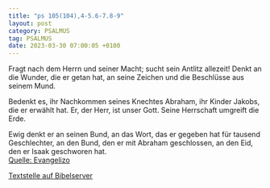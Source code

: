 ```yaml
---
title: "ps 105(104),4-5.6-7.8-9"
layout: post
category: PSALMUS
tag: PSALMUS
date: 2023-03-30 07:00:05 +0100
---
```

Fragt nach dem Herrn und seiner Macht;
sucht sein Antlitz allezeit!
Denkt an die Wunder, die er getan hat,
an seine Zeichen und die Beschlüsse aus seinem Mund.

Bedenkt es, ihr Nachkommen seines Knechtes Abraham,
ihr Kinder Jakobs, die er erwählt hat.
Er, der Herr, ist unser Gott.<!--more-->
Seine Herrschaft umgreift die Erde.

Ewig denkt er an seinen Bund,
an das Wort, das er gegeben hat für tausend Geschlechter,
an den Bund, den er mit Abraham geschlossen,
an den Eid, den er Isaak geschworen hat.<br>
[Quelle: Evangelizo](https://evangeliumtagfuertag.org/DE/gospel)

[Textstelle auf Bibelserver](https://www.bibleserver.com/EU/ps105(104),4-5.6-7.8-9)
